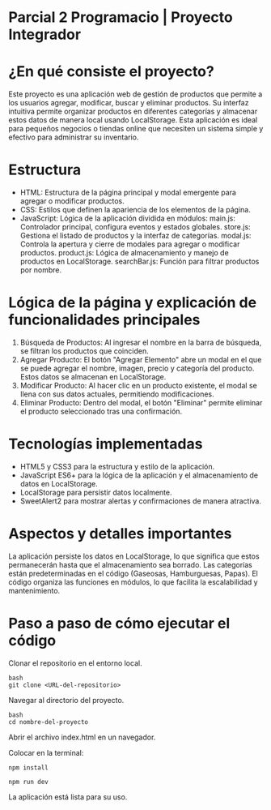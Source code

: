 # Parcial 2 Programacio | Proyecto Integrador

# ¿En qué consiste el proyecto?

Este proyecto es una aplicación web de gestión de productos que permite a los usuarios agregar, modificar, buscar y eliminar productos. Su interfaz intuitiva permite organizar productos en diferentes categorías y almacenar estos datos de manera local usando LocalStorage. Esta aplicación es ideal para pequeños negocios o tiendas online que necesiten un sistema simple y efectivo para administrar su inventario.

# Estructura

- HTML: Estructura de la página principal y modal emergente para agregar o modificar productos.
- CSS: Estilos que definen la apariencia de los elementos de la página.
- JavaScript: Lógica de la aplicación dividida en módulos:
      main.js: Controlador principal, configura eventos y estados globales.
      store.js: Gestiona el listado de productos y la interfaz de categorías.
      modal.js: Controla la apertura y cierre de modales para agregar o modificar productos.
      product.js: Lógica de almacenamiento y manejo de productos en LocalStorage.
      searchBar.js: Función para filtrar productos por nombre.

# Lógica de la página y explicación de funcionalidades principales

1. Búsqueda de Productos: Al ingresar el nombre en la barra de búsqueda, se filtran los productos que coinciden.
2. Agregar Producto: El botón "Agregar Elemento" abre un modal en el que se puede agregar el nombre, imagen, precio y categoría del producto. Estos datos se almacenan en LocalStorage.
3. Modificar Producto: Al hacer clic en un producto existente, el modal se llena con sus datos actuales, permitiendo modificaciones.
4. Eliminar Producto: Dentro del modal, el botón "Eliminar" permite eliminar el producto seleccionado tras una confirmación.

# Tecnologías implementadas

- HTML5 y CSS3 para la estructura y estilo de la aplicación.
- JavaScript ES6+ para la lógica de la aplicación y el almacenamiento de datos en LocalStorage.
- LocalStorage para persistir datos localmente.
- SweetAlert2 para mostrar alertas y confirmaciones de manera atractiva.

# Aspectos y detalles importantes

La aplicación persiste los datos en LocalStorage, lo que significa que estos permanecerán hasta que el almacenamiento sea borrado.
Las categorías están predeterminadas en el código (Gaseosas, Hamburguesas, Papas).
El código organiza las funciones en módulos, lo que facilita la escalabilidad y mantenimiento.

# Paso a paso de cómo ejecutar el código

Clonar el repositorio en el entorno local.

```
bash
git clone <URL-del-repositorio>
```

Navegar al directorio del proyecto.

```
bash
cd nombre-del-proyecto
```

Abrir el archivo index.html en un navegador.

Colocar en la terminal:

```
npm install

npm run dev
```

La aplicación está lista para su uso.
